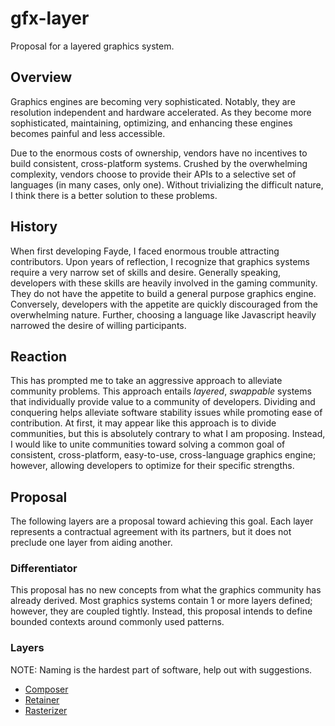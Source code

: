 # gfx-layer
Proposal for a layered graphics system.

## Overview

Graphics engines are becoming very sophisticated. 
Notably, they are resolution independent and hardware accelerated.
As they become more sophisticated, maintaining, optimizing, and enhancing these engines becomes painful and less accessible.

Due to the enormous costs of ownership, vendors have no incentives to build consistent, cross-platform systems.
Crushed by the overwhelming complexity, vendors choose to provide their APIs to a selective set of languages (in many cases, only one).  Without trivializing the difficult nature, I think there is a better solution to these problems.

## History

When first developing Fayde, I faced enormous trouble attracting contributors.
Upon years of reflection, I recognize that graphics systems require a very narrow set of skills and desire.
Generally speaking, developers with these skills are heavily involved in the gaming community.
They do not have the appetite to build a general purpose graphics engine.
Conversely, developers with the appetite are quickly discouraged from the overwhelming nature.
Further, choosing a language like Javascript heavily narrowed the desire of willing participants.

## Reaction

This has prompted me to take an aggressive approach to alleviate community problems.
This approach entails *layered*, *swappable* systems that individually provide value to a community of developers.
Dividing and conquering helps alleviate software stability issues while promoting ease of contribution.
At first, it may appear like this approach is to divide communities, but this is absolutely contrary to what I am proposing.
Instead, I would like to unite communities toward solving a common goal of consistent, cross-platform, easy-to-use, cross-language graphics engine; however, allowing developers to optimize for their specific strengths.

## Proposal

The following layers are a proposal toward achieving this goal.
Each layer represents a contractual agreement with its partners, but it does not preclude one layer from aiding another.

### Differentiator

This proposal has no new concepts from what the graphics community has already derived.
Most graphics systems contain 1 or more layers defined; however, they are coupled tightly. 
Instead, this proposal intends to define bounded contexts around commonly used patterns.

### Layers

NOTE: Naming is the hardest part of software, help out with suggestions.

- [Composer](composer.md)
- [Retainer](retainer.md)
- [Rasterizer](rasterizer.md)
